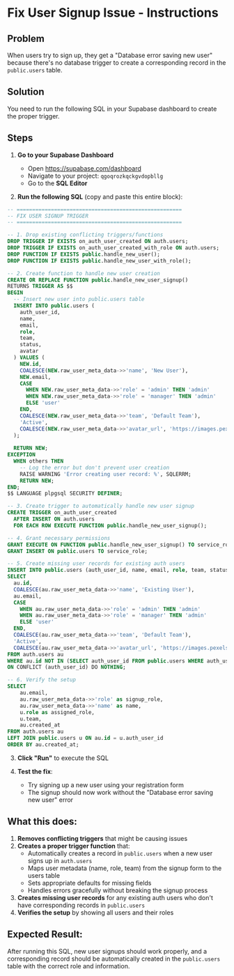 # Fix User Signup Issue - Instructions

## Problem
When users try to sign up, they get a "Database error saving new user" because there's no database trigger to create a corresponding record in the `public.users` table.

## Solution
You need to run the following SQL in your Supabase dashboard to create the proper trigger.

## Steps

1. **Go to your Supabase Dashboard**
   - Open https://supabase.com/dashboard
   - Navigate to your project: `qgoqrozkqckgvdopbllg`
   - Go to the **SQL Editor**

2. **Run the following SQL** (copy and paste this entire block):

```sql
-- =====================================================
-- FIX USER SIGNUP TRIGGER
-- =====================================================

-- 1. Drop existing conflicting triggers/functions
DROP TRIGGER IF EXISTS on_auth_user_created ON auth.users;
DROP TRIGGER IF EXISTS on_auth_user_created_with_role ON auth.users;
DROP FUNCTION IF EXISTS public.handle_new_user();
DROP FUNCTION IF EXISTS public.handle_new_user_with_role();

-- 2. Create function to handle new user creation
CREATE OR REPLACE FUNCTION public.handle_new_user_signup() 
RETURNS TRIGGER AS $$
BEGIN
  -- Insert new user into public.users table
  INSERT INTO public.users (
    auth_user_id,
    name,
    email,
    role,
    team,
    status,
    avatar
  ) VALUES (
    NEW.id,
    COALESCE(NEW.raw_user_meta_data->>'name', 'New User'),
    NEW.email,
    CASE 
      WHEN NEW.raw_user_meta_data->>'role' = 'admin' THEN 'admin'
      WHEN NEW.raw_user_meta_data->>'role' = 'manager' THEN 'admin'
      ELSE 'user'
    END,
    COALESCE(NEW.raw_user_meta_data->>'team', 'Default Team'),
    'Active',
    COALESCE(NEW.raw_user_meta_data->>'avatar_url', 'https://images.pexels.com/photos/774909/pexels-photo-774909.jpeg?auto=compress&cs=tinysrgb&w=150&h=150&fit=crop')
  );
  
  RETURN NEW;
EXCEPTION
  WHEN others THEN
    -- Log the error but don't prevent user creation
    RAISE WARNING 'Error creating user record: %', SQLERRM;
    RETURN NEW;
END;
$$ LANGUAGE plpgsql SECURITY DEFINER;

-- 3. Create trigger to automatically handle new user signup
CREATE TRIGGER on_auth_user_created
  AFTER INSERT ON auth.users
  FOR EACH ROW EXECUTE FUNCTION public.handle_new_user_signup();

-- 4. Grant necessary permissions
GRANT EXECUTE ON FUNCTION public.handle_new_user_signup() TO service_role;
GRANT INSERT ON public.users TO service_role;

-- 5. Create missing user records for existing auth users
INSERT INTO public.users (auth_user_id, name, email, role, team, status, avatar)
SELECT 
  au.id,
  COALESCE(au.raw_user_meta_data->>'name', 'Existing User'),
  au.email,
  CASE 
    WHEN au.raw_user_meta_data->>'role' = 'admin' THEN 'admin'
    WHEN au.raw_user_meta_data->>'role' = 'manager' THEN 'admin'
    ELSE 'user'
  END,
  COALESCE(au.raw_user_meta_data->>'team', 'Default Team'),
  'Active',
  COALESCE(au.raw_user_meta_data->>'avatar_url', 'https://images.pexels.com/photos/774909/pexels-photo-774909.jpeg?auto=compress&cs=tinysrgb&w=150&h=150&fit=crop')
FROM auth.users au
WHERE au.id NOT IN (SELECT auth_user_id FROM public.users WHERE auth_user_id IS NOT NULL)
ON CONFLICT (auth_user_id) DO NOTHING;

-- 6. Verify the setup
SELECT 
    au.email,
    au.raw_user_meta_data->>'role' as signup_role,
    au.raw_user_meta_data->>'name' as name,
    u.role as assigned_role,
    u.team,
    au.created_at
FROM auth.users au
LEFT JOIN public.users u ON au.id = u.auth_user_id
ORDER BY au.created_at;
```

3. **Click "Run"** to execute the SQL

4. **Test the fix**:
   - Try signing up a new user using your registration form
   - The signup should now work without the "Database error saving new user" error

## What this does:

1. **Removes conflicting triggers** that might be causing issues
2. **Creates a proper trigger function** that:
   - Automatically creates a record in `public.users` when a new user signs up in `auth.users`
   - Maps user metadata (name, role, team) from the signup form to the users table
   - Sets appropriate defaults for missing fields
   - Handles errors gracefully without breaking the signup process
3. **Creates missing user records** for any existing auth users who don't have corresponding records in `public.users`
4. **Verifies the setup** by showing all users and their roles

## Expected Result:
After running this SQL, new user signups should work properly, and a corresponding record should be automatically created in the `public.users` table with the correct role and information.
